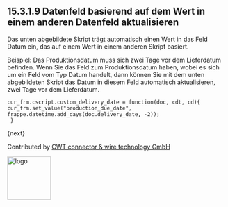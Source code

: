 ## 15.3.1.9 Datenfeld basierend auf dem Wert in einem anderen Datenfeld aktualisieren

Das unten abgebildete Skript trägt automatisch einen Wert in das Feld Datum ein, das auf einem Wert in einem anderen Skript basiert.

Beispiel: Das Produktionsdatum muss sich zwei Tage vor dem Lieferdatum befinden. Wenn Sie das Feld zum Produktionsdatum haben, wobei es sich um ein Feld vom Typ Datum handelt, dann können Sie mit dem unten abgebildeten Skript das Datum in diesem Feld automatisch aktualisieren, zwei Tage vor dem Lieferdatum.

    cur_frm.cscript.custom_delivery_date = function(doc, cdt, cd){
    cur_frm.set_value("production_due_date", frappe.datetime.add_days(doc.delivery_date, -2));
     }

{next}

Contributed by <A HREF="http://www.cwt-kabel.de">CWT connector & wire technology GmbH</A>

<A HREF="http://www.cwt-kabel.de"><IMG alt="logo" src="http://www.cwt-assembly.com/sites/all/images/logo.png" height=100></A>
